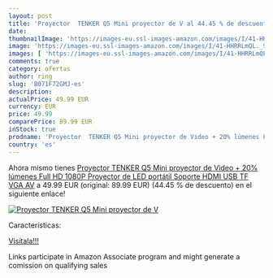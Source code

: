 ```yaml
---
layout: post
title: 'Proyector  TENKER Q5 Mini proyector de V al 44.45 % de descuento'
date: 
thumbnailImage: 'https://images-eu.ssl-images-amazon.com/images/I/41-HHRRLmQL._SL200_.jpg'
image: 'https://images-eu.ssl-images-amazon.com/images/I/41-HHRRLmQL._SL200_.jpg'
images: [ 'https://images-eu.ssl-images-amazon.com/images/I/41-HHRRLmQL._SL200_.jpg' ]
comments: true
category: ofertas
author: ring
slug: 'B071F72GMJ-es'
description:
actualPrice: 49.99 EUR
currency: EUR
price: 49.99
comparePrice: 89.99 EUR
inStock: true
prodname: 'Proyector  TENKER Q5 Mini proyector de Video + 20% lúmenes Full HD 1080P Proyector de LED portátil Soporte HDMI USB TF VGA AV'
country: 'es'
---
```


Ahora mismo tienes [Proyector  TENKER Q5 Mini proyector de Video + 20% lúmenes Full HD 1080P Proyector de LED portátil Soporte HDMI USB TF VGA AV](https://www.amazon.es/dp/B071F72GMJ/?tag=tolees-21) a 49.99 EUR (original: 89.99 EUR) (44.45 %  de descuento) en el siguiente enlace!

[![Proyector  TENKER Q5 Mini proyector de V](https://images-eu.ssl-images-amazon.com/images/I/41-HHRRLmQL._SL200_.jpg)](https://www.amazon.es/dp/B071F72GMJ/?tag=tolees-21)

Características:


[Visítala!!!](https://www.amazon.es/dp/B071F72GMJ/?tag=tolees-21)

Links participate in Amazon Associate program and might generate a comission on qualifying sales
